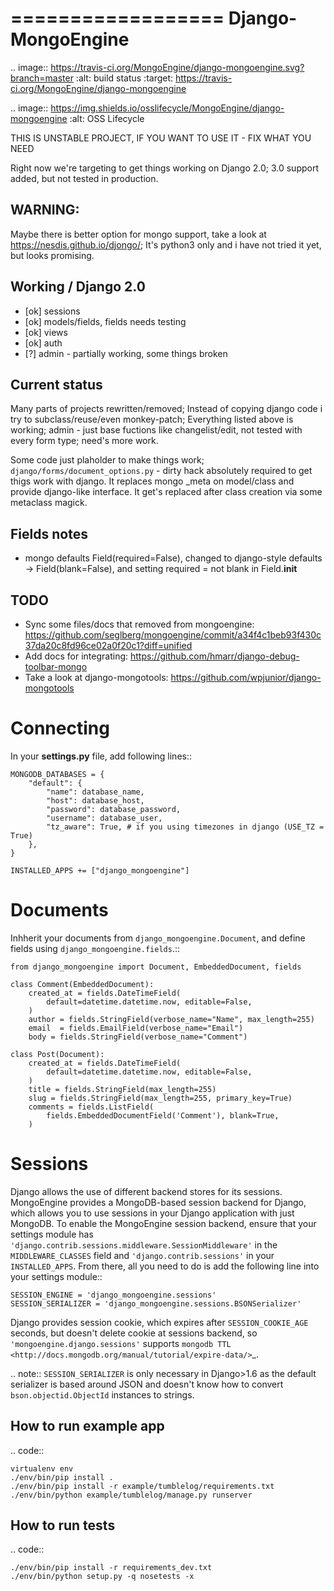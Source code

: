 ==================
Django-MongoEngine
==================

.. image:: https://travis-ci.org/MongoEngine/django-mongoengine.svg?branch=master
   :alt: build status
   :target: https://travis-ci.org/MongoEngine/django-mongoengine

.. image:: https://img.shields.io/osslifecycle/MongoEngine/django-mongoengine
   :alt: OSS Lifecycle

THIS IS UNSTABLE PROJECT, IF YOU WANT TO USE IT - FIX WHAT YOU NEED

Right now we're targeting to get things working on Django 2.0;
3.0 support added, but not tested in production.

WARNING:
--------
Maybe there is better option for mongo support, take a look at https://nesdis.github.io/djongo/;
It's python3 only and i have not tried it yet, but looks promising.


Working / Django 2.0
---------------------

* [ok] sessions
* [ok] models/fields, fields needs testing
* [ok] views
* [ok] auth
* [?] admin - partially working, some things broken

Current status
-------------------------------------------------------------------------------

Many parts of projects rewritten/removed;
Instead of copying django code i try to subclass/reuse/even monkey-patch;
Everything listed above is working; admin - just base fuctions
like changelist/edit, not tested with every form type; need's more work.

Some code just plaholder to make things work;
`django/forms/document_options.py` - dirty hack absolutely required to
get thigs work with django. It replaces mongo _meta on model/class and
provide django-like interface.
It get's replaced after class creation via some metaclass magick.

Fields notes
------------

* mongo defaults Field(required=False), changed to django-style defaults
  -> Field(blank=False), and setting required = not blank in Field.__init__



TODO
----

* Sync some files/docs that removed from mongoengine: https://github.com/seglberg/mongoengine/commit/a34f4c1beb93f430c37da20c8fd96ce02a0f20c1?diff=unified
* Add docs for integrating: https://github.com/hmarr/django-debug-toolbar-mongo
* Take a look at django-mongotools: https://github.com/wpjunior/django-mongotools

Connecting
==========

In your **settings.py** file, add following lines::

    MONGODB_DATABASES = {
        "default": {
            "name": database_name,
            "host": database_host,
            "password": database_password,
            "username": database_user,
            "tz_aware": True, # if you using timezones in django (USE_TZ = True)
        },
    }

    INSTALLED_APPS += ["django_mongoengine"]

Documents
=========
Inhherit your documents from ``django_mongoengine.Document``,
and define fields using ``django_mongoengine.fields``.::

    from django_mongoengine import Document, EmbeddedDocument, fields

    class Comment(EmbeddedDocument):
        created_at = fields.DateTimeField(
            default=datetime.datetime.now, editable=False,
        )
        author = fields.StringField(verbose_name="Name", max_length=255)
        email  = fields.EmailField(verbose_name="Email")
        body = fields.StringField(verbose_name="Comment")

    class Post(Document):
        created_at = fields.DateTimeField(
            default=datetime.datetime.now, editable=False,
        )
        title = fields.StringField(max_length=255)
        slug = fields.StringField(max_length=255, primary_key=True)
        comments = fields.ListField(
            fields.EmbeddedDocumentField('Comment'), blank=True,
        )


Sessions
========
Django allows the use of different backend stores for its sessions. MongoEngine
provides a MongoDB-based session backend for Django, which allows you to use
sessions in your Django application with just MongoDB. To enable the MongoEngine
session backend, ensure that your settings module has
``'django.contrib.sessions.middleware.SessionMiddleware'`` in the
``MIDDLEWARE_CLASSES`` field  and ``'django.contrib.sessions'`` in your
``INSTALLED_APPS``. From there, all you need to do is add the following line
into your settings module::

    SESSION_ENGINE = 'django_mongoengine.sessions'
    SESSION_SERIALIZER = 'django_mongoengine.sessions.BSONSerializer'

Django provides session cookie, which expires after
```SESSION_COOKIE_AGE``` seconds, but doesn't delete cookie at sessions
backend, so ``'mongoengine.django.sessions'`` supports  `mongodb TTL <http://docs.mongodb.org/manual/tutorial/expire-data/>`_.

.. note:: ``SESSION_SERIALIZER`` is only necessary in Django>1.6 as the default
   serializer is based around JSON and doesn't know how to convert
   ``bson.objectid.ObjectId`` instances to strings.


How to run example app
----------------------
.. code::

    virtualenv env
    ./env/bin/pip install .
    ./env/bin/pip install -r example/tumblelog/requirements.txt
    ./env/bin/python example/tumblelog/manage.py runserver


How to run tests
----------------
.. code::

    ./env/bin/pip install -r requirements_dev.txt
    ./env/bin/python setup.py -q nosetests -x
